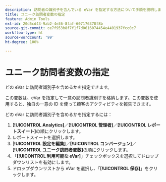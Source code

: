 ```yaml
---
description: 訪問者の識別子を含んでいる eVar を指定する方法について手順を説明します。
title: ユニーク訪問者変数の指定
feature: Admin Tools
exl-id: 20d5cd43-9ab2-4e36-8faf-607176378f8b
source-git-commit: ce7f953b8f7f1f7d0616074454e4401937fcc0c7
workflow-type: ht
source-wordcount: '99'
ht-degree: 100%

---
```


# ユニーク訪問者変数の指定

どの eVar に訪問者識別子を含めるかを指定できます。

この変数は、eVar を指定して一意の訪問者識別子を格納します。この変数を使用すると、独自の一意の ID を使って顧客のアクティビティを報告できます。

どの eVar に訪問者識別子を含めるかを指定するには：

1. **[!UICONTROL Analytics]**／**[!UICONTROL 管理者]**／**[!UICONTROL レポートスイート]**&#x200B;の順にクリックします。
1. レポートスイートを選択します。
1. **[!UICONTROL 設定を編集]**／**[!UICONTROL コンバージョン]**／**[!UICONTROL ユニーク訪問者変数]**&#x200B;の順にクリックします。
1.  「**[!UICONTROL 利用可能な eVar]**」チェックボックスを選択してドロップダウンリストを有効にします。
1. ドロップダウンリストから eVar を選択し、「**[!UICONTROL 保存]**」をクリックします。
